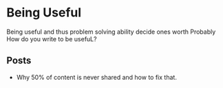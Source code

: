 # Being Useful

Being useful and thus problem solving ability decide ones worth
Probably
How do you write to be usefuL?

## Posts
- Why 50% of content is never shared and how to fix that.